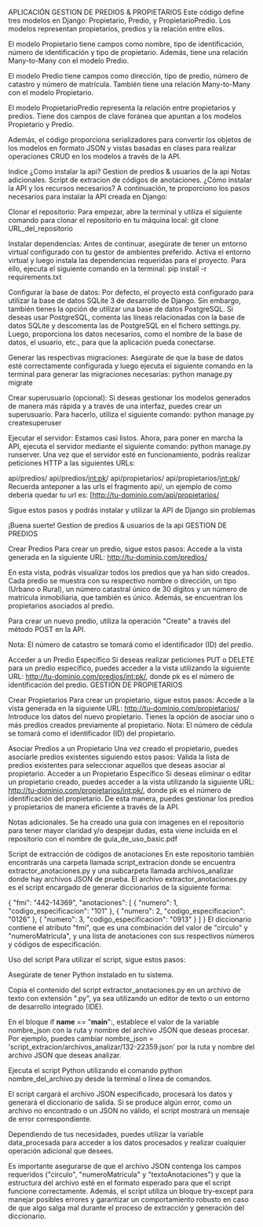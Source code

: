 APLICACIÓN GESTION DE PREDIOS & PROPIETARIOS
Este código define tres modelos en Django: Propietario, Predio, y PropietarioPredio. Los modelos representan propietarios, predios y la relación entre ellos.

El modelo Propietario tiene campos como nombre, tipo de identificación, número de identificación y tipo de propietario. Además, tiene una relación Many-to-Many con el modelo Predio.

El modelo Predio tiene campos como dirección, tipo de predio, número de catastro y número de matrícula. También tiene una relación Many-to-Many con el modelo Propietario.

El modelo PropietarioPredio representa la relación entre propietarios y predios. Tiene dos campos de clave foránea que apuntan a los modelos Propietario y Predio.

Además, el código proporciona serializadores para convertir los objetos de los modelos en formato JSON y vistas basadas en clases para realizar operaciones CRUD en los modelos a través de la API.

Indice
¿Como instalar la api?
Gestion de predios & usuarios de la api
Notas adicionales.
Script de extracion de códigos de anotaciones.
¿Cómo instalar la API y los recursos necesarios?
A continuación, te proporciono los pasos necesarios para instalar la API creada en Django:

Clonar el repositorio: Para empezar, abre la terminal y utiliza el siguiente comando para clonar el repositorio en tu máquina local: git clone URL_del_repositorio

Instalar dependencias: Antes de continuar, asegúrate de tener un entorno virtual configurado con tu gestor de ambientes preferido. Activa el entorno virtual y luego instala las dependencias requeridas para el proyecto. Para ello, ejecuta el siguiente comando en la terminal: pip install -r requirements.txt

Configurar la base de datos: Por defecto, el proyecto está configurado para utilizar la base de datos SQLite 3 de desarrollo de Django. Sin embargo, también tienes la opción de utilizar una base de datos PostgreSQL. Si deseas usar PostgreSQL, comenta las líneas relacionadas con la base de datos SQLite y descomenta las de PostgreSQL en el fichero settings.py. Luego, proporciona los datos necesarios, como el nombre de la base de datos, el usuario, etc., para que la aplicación pueda conectarse.

Generar las respectivas migraciones: Asegúrate de que la base de datos esté correctamente configurada y luego ejecuta el siguiente comando en la terminal para generar las migraciones necesarias: python manage.py migrate

Crear superusuario (opcional): Si deseas gestionar los modelos generados de manera más rápida y a través de una interfaz, puedes crear un superusuario. Para hacerlo, utiliza el siguiente comando: python manage.py createsuperuser

Ejecutar el servidor: Estamos casi listos. Ahora, para poner en marcha la API, ejecuta el servidor mediante el siguiente comando: python manage.py runserver. Una vez que el servidor esté en funcionamiento, podrás realizar peticiones HTTP a las siguientes URLs:

api/predios/
api/predios/<int:pk>/
api/propietarios/
api/propietarios/<int:pk>/
Recuerda anteponer a las urls el fragmento api/, un ejemplo de como deberia quedar tu url es:
[http://tu-dominio.com/api/propietarios/

Sigue estos pasos y podrás instalar y utilizar la API de Django sin problemas

¡Buena suerte!
Gestion de predios & usuarios de la api
GESTION DE PREDIOS

Crear Predios
Para crear un predio, sigue estos pasos:
Accede a la vista generada en la siguiente URL: http://tu-dominio.com/predios/

En esta vista, podrás visualizar todos los predios que ya han sido creados. Cada predio se muestra con su respectivo nombre o dirección, un tipo (Urbano o Rural), un número catastral único de 30 dígitos y un número de matrícula inmobiliaria, que también es único. Además, se encuentran los propietarios asociados al predio.

Para crear un nuevo predio, utiliza la operación "Create" a través del método POST en la API.

Nota: El número de catastro se tomará como el identificador (ID) del predio.

Acceder a un Predio Específico Si deseas realizar peticiones PUT o DELETE para un predio específico, puedes acceder a la vista utilizando la siguiente URL: http://tu-dominio.com/predios/int:pk/, donde pk es el número de identificación del predio.
GESTIÓN DE PROPIETARIOS

Crear Propietarios
Para crear un propietario, sigue estos pasos:
Accede a la vista generada en la siguiente URL: http://tu-dominio.com/propietarios/
Introduce los datos del nuevo propietario.
Tienes la opción de asociar uno o más predios creados previamente al propietario.
Nota: El número de cédula se tomará como el identificador (ID) del propietario.

Asociar Predios a un Propietario Una vez creado el propietario, puedes asociarle predios existentes siguiendo estos pasos:
Valida la lista de predios existentes para seleccionar aquellos que deseas asociar al propietario.
Acceder a un Propietario Específico Si deseas eliminar o editar un propietario creado, puedes acceder a la vista utilizando la siguiente URL: http://tu-dominio.com/propietarios/int:pk/, donde pk es el número de identificación del propietario.
De esta manera, puedes gestionar los predios y propietarios de manera eficiente a través de la API.

Notas adicionales.
Se ha creado una guia con imagenes en el repositorio para tener mayor claridad y/o despejar dudas, esta viene incluida en el repositorio con el nombre de guia_de_uso_basic.pdf

Script de extracción de códigos de anotaciones
En este repositorio también encontrarás una carpeta llamada script_extracion donde se encuentra extractor_anotaciones.py y una subcarpeta llamada archivos_analizar donde hay archivos JSON de prueba. El archivo extractor_anotaciones.py es el script encargado de generar diccionarios de la siguiente forma:

{
    "fmi": "442-14369",
    "anotaciones": [
        {
            "numero": 1,
            "codigo_especificacion": "101"
        },
        {
            "numero": 2,
            "codigo_especificacion": "0126"
        },
        {
            "numero": 3,
            "codigo_especificacion": "0913"
        }
    ]
}
El diccionario contiene el atributo "fmi", que es una combinación del valor de "circulo" y "numeroMatricula", y una lista de anotaciones con sus respectivos números y códigos de especificación.

Uso del script
Para utilizar el script, sigue estos pasos:

Asegúrate de tener Python instalado en tu sistema.

Copia el contenido del script extractor_anotaciones.py en un archivo de texto con extensión ".py", ya sea utilizando un editor de texto o un entorno de desarrollo integrado (IDE).

En el bloque if __name__ == "__main__":, establece el valor de la variable nombre_json con la ruta y nombre del archivo JSON que deseas procesar. Por ejemplo, puedes cambiar nombre_json = 'script_extracion/archivos_analizar/132-22359.json' por la ruta y nombre del archivo JSON que deseas analizar.

Ejecuta el script Python utilizando el comando python nombre_del_archivo.py desde la terminal o línea de comandos.

El script cargará el archivo JSON especificado, procesará los datos y generará el diccionario de salida. Si se produce algún error, como un archivo no encontrado o un JSON no válido, el script mostrará un mensaje de error correspondiente.

Dependiendo de tus necesidades, puedes utilizar la variable data_procesada para acceder a los datos procesados y realizar cualquier operación adicional que desees.

Es importante asegurarse de que el archivo JSON contenga los campos requeridos ("circulo", "numeroMatricula" y "textoAnotaciones") y que la estructura del archivo esté en el formato esperado para que el script funcione correctamente. Además, el script utiliza un bloque try-except para manejar posibles errores y garantizar un comportamiento robusto en caso de que algo salga mal durante el proceso de extracción y generación del diccionario.
